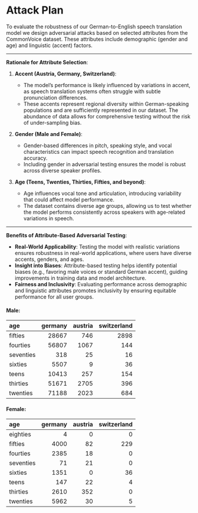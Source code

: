 # Attack Plan

To evaluate the robustness of our German-to-English speech translation model we design adversarial attacks based on selected attributes from the CommonVoice dataset. These attributes include demographic (gender and age) and linguistic (accent) factors.

---

**Rationale for Attribute Selection**:

1. **Accent (Austria, Germany, Switzerland)**:  
   - The model’s performance is likely influenced by variations in accent, as speech translation systems often struggle with subtle pronunciation differences.
   - These accents represent regional diversity within German-speaking populations and are sufficiently represented in our dataset. The abundance of data allows for comprehensive testing without the risk of under-sampling bias.

2. **Gender (Male and Female)**:  
   - Gender-based differences in pitch, speaking style, and vocal characteristics can impact speech recognition and translation accuracy.
   - Including gender in adversarial testing ensures the model is robust across diverse speaker profiles.

3. **Age (Teens, Twenties, Thirties, Fifties, and beyond)**:  
   - Age influences vocal tone and articulation, introducing variability that could affect model performance.
   - The dataset contains diverse age groups, allowing us to test whether the model performs consistently across speakers with age-related variations in speech.

---

**Benefits of Attribute-Based Adversarial Testing**:

- **Real-World Applicability**: Testing the model with realistic variations ensures robustness in real-world applications, where users have diverse accents, genders, and ages.
- **Insight into Biases**: Attribute-based testing helps identify potential biases (e.g., favoring male voices or standard German accent), guiding improvements in training data and model architecture.
- **Fairness and Inclusivity**: Evaluating performance across demographic and linguistic attributes promotes inclusivity by ensuring equitable performance for all user groups.

#### Male:
| age       |   germany |   austria |   switzerland |
|:----------|----------:|----------:|--------------:|
| fifties   |     28667 |       746 |          2898 |
| fourties  |     56807 |      1067 |           144 |
| seventies |       318 |        25 |            16 |
| sixties   |      5507 |         9 |            36 |
| teens     |     10413 |       257 |           154 |
| thirties  |     51671 |      2705 |           396 |
| twenties  |     71188 |      2023 |           684 |

#### Female:
| age       |   germany |   austria |   switzerland |
|:----------|----------:|----------:|--------------:|
| eighties  |         4 |         0 |             0 |
| fifties   |      4000 |        82 |           229 |
| fourties  |      2385 |        18 |             0 |
| seventies |        71 |        21 |             0 |
| sixties   |      1351 |         0 |            36 |
| teens     |       147 |        22 |             4 |
| thirties  |      2610 |       352 |             0 |
| twenties  |      5962 |        30 |             5 |